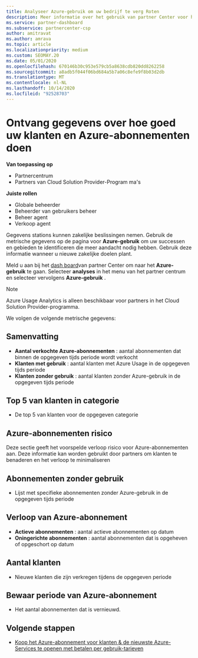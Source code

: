 ```yaml
---
title: Analyseer Azure-gebruik om uw bedrijf te verg Roten
description: Meer informatie over het gebruik van partner Center voor het ophalen van gegevens over het gebruik van de Azure-abonnementen van uw klanten. Gegevens zijn onder andere verkochte abonnementen, Risico's en in gebruik.
ms.service: partner-dashboard
ms.subservice: partnercenter-csp
author: amitravat
ms.author: amrava
ms.topic: article
ms.localizationpriority: medium
ms.custom: SEOMAY.20
ms.date: 05/01/2020
ms.openlocfilehash: 670146b30c953e579cb5a8638cdb820dd8262258
ms.sourcegitcommit: a8adb5f044f06bd684a5b7a06c8efe9f8b03d2db
ms.translationtype: MT
ms.contentlocale: nl-NL
ms.lasthandoff: 10/14/2020
ms.locfileid: "92528703"
---
```

# <a name="get-data-about-how-well-your-customers-and-azure-subscriptions-are-doing"></a>Ontvang gegevens over hoe goed uw klanten en Azure-abonnementen doen

**Van toepassing op**

- Partnercentrum
- Partners van Cloud Solution Provider-Program ma's

**Juiste rollen**

- Globale beheerder
- Beheerder van gebruikers beheer
- Beheer agent
- Verkoop agent

Gegevens stations kunnen zakelijke beslissingen nemen. Gebruik de metrische gegevens op de pagina voor **Azure-gebruik** om uw successen en gebieden te identificeren die meer aandacht nodig hebben. Gebruik deze informatie wanneer u nieuwe zakelijke doelen plant.

Meld u aan bij het [dash board](https:/partner.microsoft.com/dashboard)van partner Center om naar het **Azure-gebruik** te gaan. Selecteer **analyses** in het menu van het partner centrum en selecteer vervolgens **Azure-gebruik** .

> [!NOTE]
> Azure Usage Analytics is alleen beschikbaar voor partners in het Cloud Solution Provider-programma.

We volgen de volgende metrische gegevens:

## <a name="summary"></a>Samenvatting

- **Aantal verkochte Azure-abonnementen** : aantal abonnementen dat binnen de opgegeven tijds periode wordt verkocht  
- **Klanten met gebruik** : aantal klanten met Azure Usage in de opgegeven tijds periode  
- **Klanten zonder gebruik** : aantal klanten zonder Azure-gebruik in de opgegeven tijds periode  

## <a name="top-5-customers-in-category"></a>Top 5 van klanten in categorie

- De top 5 van klanten voor de opgegeven categorie  

## <a name="azure-subscriptions-at-risk"></a>Azure-abonnementen risico

Deze sectie geeft het voorspelde verloop risico voor Azure-abonnementen aan. Deze informatie kan worden gebruikt door partners om klanten te benaderen en het verloop te minimaliseren

## <a name="subscriptions-without-usage"></a>Abonnementen zonder gebruik

- Lijst met specifieke abonnementen zonder Azure-gebruik in de opgegeven tijds periode  

## <a name="azure-subscription-churn"></a>Verloop van Azure-abonnement

- **Actieve abonnementen** : aantal actieve abonnementen op datum  
- **Oningerichte abonnementen** : aantal abonnementen dat is opgeheven of opgeschort op datum  

## <a name="customer-count"></a>Aantal klanten

- Nieuwe klanten die zijn verkregen tijdens de opgegeven periode  

## <a name="azure-subscription-retention"></a>Bewaar periode van Azure-abonnement

- Het aantal abonnementen dat is vernieuwd.

 ## <a name="next-steps"></a>Volgende stappen

- [Koop het Azure-abonnement voor klanten & de nieuwste Azure-Services te openen met betalen per gebruik-tarieven](purchase-azure-plan.md)
